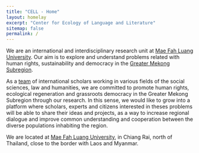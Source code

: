 ```yaml
---
title: "CELL - Home"
layout: homelay
excerpt: "Center for Ecology of Language and Literature"
sitemap: false
permalink: /
---
```


We are an international and interdisciplinary research unit at [Mae Fah Luang University](http://www.mfu.ac.th). Our aim is to explore and understand problems related with human rights, sustainability and democracy in the [Greater Mekong Subregion](https://en.wikipedia.org/wiki/Greater_Mekong_Subregion). 

<!--
 
<div markdown="0" id="carousel" class="carousel slide" data-ride="carousel" data-interval="5000" data-pause="hover" >
    
    <ol class="carousel-indicators">
        <li data-target="#carousel" data-slide-to="0" class="active"></li>
        <li data-target="#carousel" data-slide-to="1"></li>
        <li data-target="#carousel" data-slide-to="2"></li>
        <li data-target="#carousel" data-slide-to="3"></li>
        <li data-target="#carousel" data-slide-to="4"></li>
    </ol>

    
    <div class="carousel-inner" markdown="0">

        <div class="item active">
            <img src="/images/slider7001400/mekong1.jpg" alt="Slide 1" />
        </div>
        <div class="item">
            <img src="/images/slider7001400/mekong2.jpg" alt="Slide 2" />
        </div>
        <div class="item">
            <img src="/images/slider7001400/mekong3.jpg" alt="Slide 3" />
        </div>
        <div class="item">
            <img src="/images/slider7001400/mekong4.jpg" alt="Slide 4" />
        </div>
        <div class="item">
            <img src="/images/slider7001400/mekong5.jpg" alt="Slide 5" />
        </div>
    </div> 
  <a class="left carousel-control" href="#carousel" role="button" data-slide="prev">
    <span class="glyphicon glyphicon-chevron-left" aria-hidden="true"></span>
    <span class="sr-only">Previous</span>
  </a>
  <a class="right carousel-control" href="#carousel" role="button" data-slide="next">
    <span class="glyphicon glyphicon-chevron-right" aria-hidden="true"></span>
    <span class="sr-only">Next</span>
  </a>
</div>

-->

As a [team](team.md) of international scholars working in various fields of the social sciences, law and humanities, we are committed to promote human rights, ecological regeneration and grassroots democracy in the Greater Mekong Subregion through our research. In this sense, we would like to grow into a platform where scholars, experts and citizens interested in theses problems will be able to share their ideas and projects, as a way to increase regional dialogue and improve common understanding and cooperation between the diverse populations inhabiting the region.

We are located at [Mae Fah Luang University](http://www.mfu.ac.th), in Chiang Rai, north of Thailand, close to the border with Laos and Myanmar.

<!--
<figure class="fourth">
  <a href="http://www.mfu.ac.th" target="_blank">
    <img src="/images/logopic/logo_MFU.png" style="width: 50%; margin: 0 25%">
  </a>
</figure>
-->

